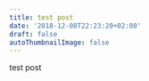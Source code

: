 ```yaml
---
title: test post
date: '2018-12-08T22:23:20+02:00'
draft: false
autoThumbnailImage: false
---
```

test post

